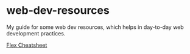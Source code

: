 # web-dev-resources
My guide for some web dev resources, which helps in day-to-day web development practices.

<a href="https://yoksel.github.io/flex-cheatsheet/" target="_blank">Flex Cheatsheet</a>
